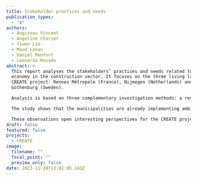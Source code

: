 ```yaml
---
title: Stakeholder practices and needs
publication_types:
  - "4"
authors:
  - Augiseau Vincent
  - Angeline Charier
  - Yiwen Liu
  - Maud Lanau
  - Daniel Monfort
  - Leonardo Rosado
abstract: >
  This report analyses the stakeholders’ practices and needs related to circular
  economy in the construction sector. It focuses on the three living labs of the
  CREATE project: Rennes Métropole (France), Nijmegen (Netherlands) and
  Gothenburg (Sweden). 

  Analysis is based on three complementary investigation methods: a review of literature, an online questionnaire and interviews with key actors.

  The study shows that the municipalities are already implementing ambitious and innovative policies for the circular economy in construction. Particularly, environmental assessments of construction projects based on a life cycle approach become “standard”, often in response to national legislations. However, the study of material flows and associated environmental impacts at the level of the urban project or the city is still underdeveloped.

  These observations open interesting perspectives for the CREATE project. They confirm the interest of better producing and sharing data on material stocks and flows at an urban scale (project or territory) as a decision support. 
draft: false
featured: false
projects:
  - CREATE
image:
  filename: ""
  focal_point: ""
  preview_only: false
date: 2023-11-20T13:01:05.343Z
---
```

